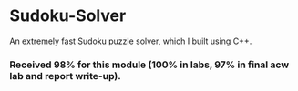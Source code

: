 # Sudoku-Solver
An extremely fast Sudoku puzzle solver, which I built using C++.

### Received 98% for this module (100% in labs, 97% in final acw lab and report write-up).
